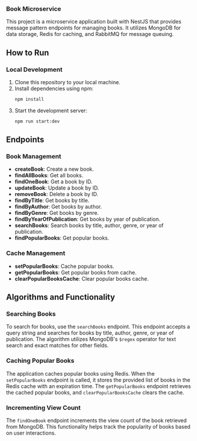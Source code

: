 ### Book Microservice

This project is a microservice application built with NestJS that provides message pattern endpoints for managing books. It utilizes MongoDB for data storage, Redis for caching, and RabbitMQ for message queuing.

## How to Run

### Local Development

1. Clone this repository to your local machine.
2. Install dependencies using npm:
   ```bash
   npm install
   ```
3. Start the development server:
   ```bash
   npm run start:dev
   ```

## Endpoints

### Book Management

- **createBook**: Create a new book.
- **findAllBooks**: Get all books.
- **findOneBook**: Get a book by ID.
- **updateBook**: Update a book by ID.
- **removeBook**: Delete a book by ID.
- **findByTitle**: Get books by title.
- **findByAuthor**: Get books by author.
- **findByGenre**: Get books by genre.
- **findByYearOfPublication**: Get books by year of publication.
- **searchBooks**: Search books by title, author, genre, or year of publication.
- **findPopularBooks**: Get popular books.

### Cache Management

- **setPopularBooks**: Cache popular books.
- **getPopularBooks**: Get popular books from cache.
- **clearPopularBooksCache**: Clear popular books cache.

## Algorithms and Functionality

### Searching Books

To search for books, use the `searchBooks` endpoint. This endpoint accepts a query string and searches for books by title, author, genre, or year of publication. The algorithm utilizes MongoDB's `$regex` operator for text search and exact matches for other fields.

### Caching Popular Books

The application caches popular books using Redis. When the `setPopularBooks` endpoint is called, it stores the provided list of books in the Redis cache with an expiration time. The `getPopularBooks` endpoint retrieves the cached popular books, and `clearPopularBooksCache` clears the cache.

### Incrementing View Count

The `findOneBook` endpoint increments the view count of the book retrieved from MongoDB. This functionality helps track the popularity of books based on user interactions.
